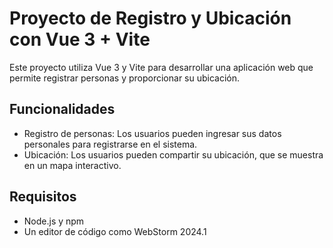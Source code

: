 # Proyecto de Registro y Ubicación con Vue 3 + Vite

Este proyecto utiliza Vue 3 y Vite para desarrollar una aplicación web que permite registrar personas y proporcionar su ubicación.

## Funcionalidades

- Registro de personas: Los usuarios pueden ingresar sus datos personales para registrarse en el sistema.
- Ubicación: Los usuarios pueden compartir su ubicación, que se muestra en un mapa interactivo.

## Requisitos

- Node.js y npm
- Un editor de código como WebStorm 2024.1
